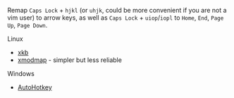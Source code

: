 Remap `Caps Lock` + `hjkl` (or `uhjk`, could be more convenient if you are not a vim user) to arrow keys, as well as `Caps Lock` + `uiop`/`iopl` to `Home`, `End`, `Page Up`, `Page Down`.

Linux

- [xkb](/linux/xkb)
- [xmodmap](/linux/xmodmap) - simpler but less reliable

Windows

- [AutoHotkey](/windows/autohotkey)
